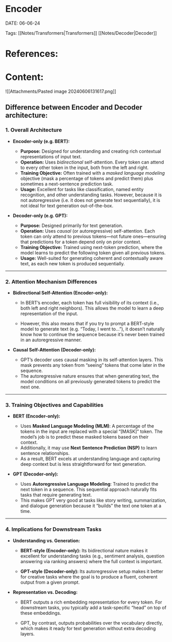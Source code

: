 
# Encoder


DATE:  06-06-24


Tags: [[Notes/Transformers|Transformers]]  [[Notes/Decoder|Decoder]]

# References:




# Content:

![[Attachments/Pasted image 20240606131617.png]]


## Difference between Encoder and Decoder architecture: 


### 1. **Overall Architecture**

- **Encoder-only (e.g. BERT):**
    
    - **Purpose:** Designed for understanding and creating rich contextual representations of input text.
    - **Operation:** Uses _bidirectional_ self-attention. Every token can attend to every other token in the input, both from the left and right.
    - **Training Objective:** Often trained with a _masked language modeling_ objective (mask a percentage of tokens and predict them) plus sometimes a next-sentence prediction task.
    - **Usage:** Excellent for tasks like classification, named entity recognition, and other understanding tasks. However, because it is not autoregressive (i.e. it does not generate text sequentially), it is not ideal for text generation out-of-the-box.

- **Decoder-only (e.g. GPT):**
    
    - **Purpose:** Designed primarily for text generation.
    - **Operation:** Uses _causal_ (or autoregressive) self-attention. Each token can only attend to previous tokens—not future ones—ensuring that predictions for a token depend only on prior context.
    - **Training Objective:** Trained using next-token prediction, where the model learns to predict the following token given all previous tokens.
    - **Usage:** Well-suited for generating coherent and contextually aware text, as each new token is produced sequentially.

---

### 2. **Attention Mechanism Differences**

- **Bidirectional Self-Attention (Encoder-only):**
    
    - In BERT’s encoder, each token has full visibility of its context (i.e., both left and right neighbors). This allows the model to learn a deep representation of the input.
        
    - However, this also means that if you try to prompt a BERT-style model to generate text (e.g. “Today, I went to…”), it doesn’t naturally know how to continue the sequence because it’s never been trained in an autoregressive manner.
        
- **Causal Self-Attention (Decoder-only):**
    
    - GPT’s decoder uses causal masking in its self-attention layers. This mask prevents any token from “seeing” tokens that come later in the sequence.
    - The autoregressive nature ensures that when generating text, the model conditions on all previously generated tokens to predict the next one.
        

---

### 3. **Training Objectives and Capabilities**

- **BERT (Encoder-only):**
    
    - Uses **Masked Language Modeling (MLM)**: A percentage of the tokens in the input are replaced with a special “[MASK]” token. The model’s job is to predict these masked tokens based on their context.
    - Additionally, it may use **Next Sentence Prediction (NSP)** to learn sentence relationships.
    - As a result, BERT excels at understanding language and capturing deep context but is less straightforward for text generation.

- **GPT (Decoder-only):**
    
    - Uses **Autoregressive Language Modeling**: Trained to predict the next token in a sequence. This sequential approach naturally fits tasks that require generating text.
    - This makes GPT very good at tasks like story writing, summarization, and dialogue generation because it “builds” the text one token at a time.
        

---

### 4. **Implications for Downstream Tasks**

- **Understanding vs. Generation:**
    
    - **BERT-style (Encoder-only):** Its bidirectional nature makes it excellent for understanding tasks (e.g., sentiment analysis, question answering via ranking answers) where the full context is important.
        
    - **GPT-style (Decoder-only):** Its autoregressive setup makes it better for creative tasks where the goal is to produce a fluent, coherent output from a given prompt.
        
- **Representation vs. Decoding:**
    
    - BERT outputs a rich embedding representation for every token. For downstream tasks, you typically add a task-specific “head” on top of these embeddings.
        
    - GPT, by contrast, outputs probabilities over the vocabulary directly, which makes it ready for text generation without extra decoding layers.
